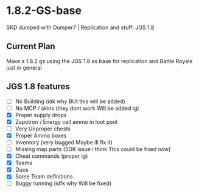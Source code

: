 # 1.8.2-GS-base
SKD dumped with Dumper7 | Replication and stuff: JGS 1.8


## Current Plan
Make a 1.8.2 gs using the JGS 1.8 as base for replication and Battle Royale just in general 

## JGS 1.8 features

- [ ] No Building (idk why BUt this will be added)
- [ ] No MCP / skins (they dont work Will be added ig)
- [X] Proper supply drops
- [X] Zapotron / Energy cell ammo in loot pool
- [ ] Very Unproper chests
- [X] Proper Ammo boxes
- [ ] Inventory (very bugged Maybe ill fix it)
- [ ] Missing map parts (SDK issue i think This could be fixed now)
- [X] Cheat commands (proper ig)
- [X] Teams
- [X] Duos
- [X] Same Team definitions
- [ ] Buggy running (idfk why Will be fixed)
